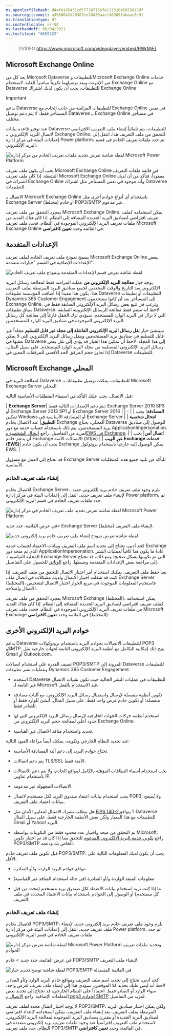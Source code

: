 ```yaml
---
ms.openlocfilehash: d4af4185431cd577287156fe11132045653017df
ms.sourcegitcommit: a3960642d20383fe20430aacf4036514baac8c9f
ms.translationtype: HT
ms.contentlocale: ar-SA
ms.lasthandoff: 06/04/2021
ms.locfileid: "6659322"
---
```


> [!VIDEO https://www.microsoft.com/videoplayer/embed/RWrMjF] 

## <a name="microsoft-exchange-online"></a>Microsoft Exchange ‏Online

يعد كل من Microsoft Dataverse للتطبيقات وMicrosoft Exchange ‏Online خدمات عبر الإنترنت ويعد توصيلهما تكويناً مباشراً للغاية. لاستخدام Exchange Online مع Dataverse للتطبيقات، يجب أن يكون لديك اشتراك Exchange Online 

> [!IMPORTANT]
> يدعم Dataverse للتطبيقات المزامنة من جانب الخادم مع Exchange Online في نفس المستأجر فقط. لا يتم دعم توصيل Dataverse بـ Exchange Online في مستأجر مختلف. 

عند توفير قاعدة بيانات Dataverse للتطبيقات، يتم تلقائياً إنشاء ملف التعريف الافتراضي لاتصال البريد الإلكتروني بـ Exchange Online. للتحقق من ملف التعريف هذا، انتقل إلى إعدادات البيئة في مركز إدارة Power platform، ثم حدد ملفات تعريف الخادم في قسم البريد الإلكتروني.

![لقطة شاشة تعرض تحديد ملفات تعريف الخادم من مركز إدارة Microsoft Power Platform](../media/T2_MicrosoftExchangeOnline_image1.png)

يجب أن يكون ملف تعريف Microsoft Exchange ‏Online في قائمة ملفات التعريف النشطة. إذا كان ملف تعريف Microsoft Exchange ‏Online مفقوداً، فتأكد من أن لديك اشتراك في Exchange Online وأنه موجود في نفس المستأجر مثل اشتراك Dataverse للتطبيقات.

الاتصال بـ Microsoft Exchange ‏Online باستخدام أي أنواع خوادم أخرى مثل Exchange Server (مختلط) أو خادم POP3/SMTP غير مدعوم.

بمجرد التحقق من ملف تعريف Microsoft Exchange ‏Online، يمكن استخدامه كملف تعريف افتراضي لصناديق البريد الجديدة المضافة إلى النظام. إذا كان هناك العديد من ملفات تعريف البريد الإلكتروني الموجودة في النظام، فحدد ملف تعريف Microsoft Exchange ‏Online في القائمة وحدد **تعيين كافتراضي**.

## <a name="advanced-settings"></a>الإعدادات المتقدمة

يسمح نموذج ملف تعريف الخادم لملف تعريف Microsoft Exchange ‏Online ببعض الإعدادات الإضافية في القسم "خيارات متقدمة".

![لقطة شاشة تعرض قسم الإعدادات المتقدمة ونموذج ملف تعريف الخادم](../media/T2_MicrosoftExchangeOnline_image2.png)

يوجه خيار **معالجة البريد الإلكتروني من** عملية المزامنة فقط لمعالجة رسائل البريد الإلكتروني بعد التاريخ والوقت المحددين لجميع صناديق البريد المرتبطة بملف التعريف هذا. يكون هذا مفيداً إذا أضافت المؤسسة تطبيقات Dataverse للتطبيقات أو تطبيقات Dynamics 365 Customer Engagement إلى المستأجر بعد أن كانوا يستخدمون Exchange Online، وترغب في تتبع بعض رسائل البريد الإلكتروني السابقة فقط في سياق تطبيقات Dataverse. لاحظ أنه ستتم فقط معالجة الرسائل الإلكترونية السابقة التي لا تزال في البريد الوارد للمستخدم. سيؤدي ترك الحقل فارغاً إلى معالجة كل رسائل البريد الإلكتروني الموجودة في صناديق البريد الوارد للمستخدمين.

سينشئ خيار **نقل رسائل البريد الإلكتروني الفاشلة إلى مجلد غير قابل للتسليم** مجلداً غير قابل للتسليم في صناديق بريد المستخدمين وينقل رسائل البريد الإلكتروني التي لا يمكن تعقبها في Dataverse إلى هذا المجلد. لاحظ أن تمكين هذا الخيار قد يؤدي إلى نقل بعض رسائل البريد الإلكتروني المستلمة من مجلد البريد الوارد للمستخدم. على سبيل المثال، إذا تجاوز حجم المرفق الحد الأقصى للمرفقات المعين في Dataverse للتطبيقات.

## <a name="microsoft-exchange-on-premises"></a>Microsoft Exchange المحلي

لمعالجة البريد في Dataverse للتطبيقات، يمكنك توصيل تطبيقاتك بـ Microsoft Exchange Server المحلي.

قبل الاتصال، يجب عليك التأكد من استيفاء المتطلبات الأساسية التالية:

| **Exchange Server**| يتم دعم الإصدارات التالية فقط: Exchange Server 2010 SP3 أو Exchange Server 2013 SP1 أو Exchange Server 2016 |
| - |
| **المصادقة**| يجب تمكين Windows أو المصادقة الأساسية في Exchange Server |
| **انتحال شخصية التطبيق**| عند الاتصال بخادم Exchange المحلي، يحتاج Dataverse للوصول إلى صناديق بريد المستخدمين. يتم ذلك باستخدام حساب خدمة مع دور ApplicationImpersonation. لمزيد من التفاصيل، راجع [انتحال الشخصية وEWS في Exchange](https://docs.microsoft.com/exchange/client-developer/exchange-web-services/impersonation-and-ews-in-exchange). |
| **اتصال آمن**| يجب أن يدعم خادم Exchange الاتصالات الآمنة (https) |
| **‏‫خدمات Exchange عبر الويب‬ (EWS)**| يجب أن يكون خادم Exchange يمكن الوصول إليه خارجياً باستخدام بروتوكول EWS. |

قد تحتاج إلى العمل مع مسؤول Exchange Server للتأكد من تلبية جميع هذه المتطلبات الأساسية.

### <a name="create-server-profile"></a>إنشاء ملف تعريف الخادم

للاتصال بخادم Exchange Server، يلزم وجود ملف تعريف خادم بريد إلكتروني جديد. لإنشاء ملف تعريف جديد، انتقل إلى إعدادات البيئة في مركز إدارة Power platform، ثم حدد ملفات تعريف الخادم في قسم البريد الإلكتروني.

![لقطة شاشة تعرض تحديد ملف تعريف الخادم في مركز إدارة Microsoft Power Platform](../media/T3_MicrosoftExchangeOnPrem_image1.png)

في عرض القائمة، حدد جديد> Exchange Server (مختلط) لإنشاء ملف التعريف.

![لقطة شاشة تعرض نموذج إنشاء ملف تعريف خادم بريد إلكتروني جديد](../media/T3_MicrosoftExchangeOnPrem_image2.png)

كحد أدنى، تحتاج إلى تحديد اسم ملف التعريف وبيانات الاعتماد لحساب خدمة Exchange الذي تم منحه دور ApplicationImpersonation. عادةً ما يكون هذا كافياً لعمليات النشر المحلية القياسية لـ Exchange Server التي تم تكوينها بشكل صحيح؛ ومع ذلك، قد تحتاج إلى مراجعة بعض الإعدادات المتقدمة وضبطها. راجع [الوثائق](https://docs.microsoft.com/dynamics365/customer-engagement/admin/connect-exchange-server-on-premises) للحصول على التفاصيل.

بعد حفظ ملف التعريف، يمكنك استخدام أمر اختبار الاتصال للتحقق من ملف التعريف. إذا كنت قد شغلت اختبار الاتصال ولديك مشكلات في اتصال ملف Exchange Server (المختلط)، فاستخدم المعلومات الموجودة في مربع الحوار اختبار الاتصال لتشخيص الاتصال وإصلاحه. 

بمجرد التحقق من ملف تعريف Microsoft Exchange (المختلط)، يمكن استخدامه كملف تعريف افتراضي لصناديق البريد الجديدة المضافة إلى النظام. إذا كان هناك العديد من ملفات تعريف البريد الإلكتروني الموجودة في النظام، فحدد ملف تعريف Microsoft Exchange ‏(المختلط) في القائمة وحدد **تعيين كافتراضي**.

## <a name="other-e-mail-servers"></a>خوادم البريد الإلكتروني الأخرى

يدعم Dataverse للتطبيقات الاتصالات بخوادم البريد باستخدام بروتوكولات POP3 وSMTP. يتيح ذلك إمكانية التكامل مع أنظمة البريد الإلكتروني التابعة لجهات خارجية مثل Gmail أو Outlook.com.

تضيف القدرة على استخدام اتصالات POP3/SMTP المرونة إلى Dataverse للتطبيقات وعمليات نشر تطبيقات Dynamics 365 Customer Engagement.

- استخدم Dataverse للتطبيقات في عمليات النشر الحالية حيث تكون تقنيات الاتصال غير التابعة لـ Microsoft قيد الاستخدام بالفعل.

- تكوين أنظمة منفصلة لإرسال واستقبال رسائل البريد الإلكتروني، مع آليات مصادقة منفصلة؛ أو تكوين خادم غرض واحد فقط. على سبيل المثال، أنشئ للوارد فقط أو للصادر فقط. 

- استخدم أنظمة حركات الجهات الخارجية لإرسال رسائل البريد الإلكتروني التي لها حدود أعلى لمعالجة حجم البريد الإلكتروني من Exchange Online.

- تحديد واستخدام منافذ الاتصال غير القياسية.

عند تحديد النظام الخارجي وتكوينه، يمكنك أيضاً مراعاة القيود التالية:

- تحتاج خوادم البريد إلى دعم آلية المصادقة الأساسية.

- يتم دعم اتصالات TLS/SSL الآمنة فقط.

- يجب استخدام أسماء النطاقات المؤهلة بالكامل لمواقع الخادم، ولا يتم دعم الاتصالات باستخدام عناوين IP.

- الاتصالات المجهولة غير مدعومة.

- يجب استخدام بيانات اعتماد صندوق البريد لكل مستخدم لاتصال POP3، ولا يُسمح ببيانات اعتماد ملف التعريف. 

- هل يتطلب نشرك الامتثال لمعايير الأمان مثل [FIPS 140-2](https://en.wikipedia.org/wiki/FIPS_140-2)؟ يتوافق Dataverse للتطبيقات مع هذا المعيار ولكن بعض الأنظمة الخارجية فقط، على سبيل المثال Gmail أو Yahoo! البريد. 

- تم التحقق من صحة واختبار عدد محدود فقط من التكوينات بواسطة Microsoft. راجع [تكوين خدمة البريد الإلكتروني المدعوم](https://docs.microsoft.com/dynamics365/customerengagement/on-premises/admin/supported-email-service-configurations-server-side-synchronization) للتحقق مما إذا كان قد تم اختبار تكوين POP3/SMTP الخاص بك ودعمه.

قبل تكوين ملف تعريف خادم POP3/SMTP، يجب أن يكون لديك المعلومات التالية على الأقل:

- مواقع خوادم البريد الواردة و/أو الصادرة 

- معلومات المنفذ الواردة و/أو الصادرة (في حالة استخدام المنافذ غير القياسية)

- ما إذا كنت تريد استخدام بيانات الاعتماد لكل صندوق بريد مستخدم (محدد من قِبل كل مستخدم) أو الوصول إلى الخوادم باستخدام بيانات الاعتماد المحددة في ملف التعريف. 

### <a name="create-server-profile"></a>إنشاء ملف تعريف الخادم
للاتصال بخادم POP3/SMTP، يلزم وجود ملف تعريف خادم بريد إلكتروني جديد. لإنشاء ملف تعريف جديد، انتقل إلى إعدادات البيئة في مركز إدارة Power platform، ثم حدد ملفات تعريف الخادم في قسم البريد الإلكتروني

![لقطة شاشة تعرض مركز إدارة Microsoft Power Platform وتحديد ملفات تعريف الخوادم](../media/T4_OtherEmailServers_image1.png)

في عرض القائمة، حدد جديد > خادم POP3/SMTP لإنشاء ملف التعريف.

![لقطة شاشة توضح تحديد خيار POP3/SMTP في القائمة المنسدلة](../media/T4_OtherEmailServers_image2.png) 

كحد أدنى، تحتاج إلى تحديد اسم ملف التعريف ومواقع خادم البريد الوارد و/أو الصادر. لاحظ أنه ليس عليك تحديد كلا الموقعين. سيؤدي هذا إلى إنشاء ملف تعريف لغرض واحد، سواء الوارد أو الصادر فقط. اعتماداً على النظام الخارجي، قد تحتاج إلى تحديد بعض المعلمات الإضافية. راجع [الاتصال بـ pop3 لخوادم SMTP](https://docs.microsoft.com/dynamics365/customer-engagement/admin/connect-to-pop3-or-smtp-servers) لمزيد من التفاصيل.

لا يوجد اختبار اتصال محدد لملف تعريف POP3/SMTP، ولكن يمكن اختبار صناديق البريد المرتبطة بملف التعريف. بعد إنشاء ملف التعريف، يمكن استخدامه كإعداد افتراضي لصناديق البريد الجديدة أو مقترن بصناديق البريد الموجودة لمعالجة البريد الإلكتروني. لاستخدام ملف التعريف افتراضياً عند وجود ملفات تعريف بريد إلكتروني متعددة في النظام، حدد ملف تعريف POP3/SMTP في القائمة، وحدد **تعيين كافتراضي**. 
 

